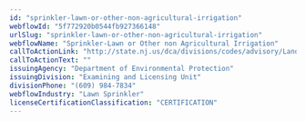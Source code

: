 ```yaml
---
id: "sprinkler-lawn-or-other-non-agricultural-irrigation"
webflowId: "5f772920b0544fb927366148"
urlSlug: "sprinkler-lawn-or-other-non-agricultural-irrigation"
webflowName: "Sprinkler-Lawn or Other non Agricultural Irrigation"
callToActionLink: "http://state.nj.us/dca/divisions/codes/advisory/Landscp_Irr_Cont.html"
callToActionText: ""
issuingAgency: "Department of Environmental Protection"
issuingDivision: "Examining and Licensing Unit"
divisionPhone: "(609) 984-7834"
webflowIndustry: "Lawn Sprinkler"
licenseCertificationClassification: "CERTIFICATION"
---
```

